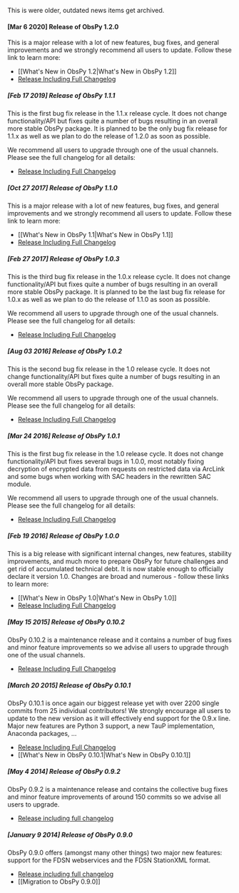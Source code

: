 This is were older, outdated news items get archived.

#### [Mar 6 2020] Release of ObsPy 1.2.0

This is a major release with a lot of new features, bug fixes, and general improvements and we strongly recommend all users to update. Follow these link to learn more:

* [[What's New in ObsPy 1.2|What's New in ObsPy 1.2]]
* [Release Including Full Changelog](https://github.com/obspy/obspy/releases/tag/1.2.0)

##### [Feb 17 2019] Release of ObsPy 1.1.1
This is the first bug fix release in the 1.1.x release cycle. It does not change functionality/API but fixes quite a number of bugs resulting in an overall more stable ObsPy package. It is planned to be the only bug fix release for 1.1.x as well as we plan to do the release of 1.2.0 as soon as possible. 

We recommend all users to upgrade through one of the usual channels. Please see the full changelog for all details:

* [Release Including Full Changelog](https://github.com/obspy/obspy/releases/tag/1.1.1)

##### [Oct 27 2017] Release of ObsPy 1.1.0

This is a major release with a lot of new features, bug fixes, and general improvements and we strongly recommend all users to update. Follow these link to learn more:

* [[What's New in ObsPy 1.1|What's New in ObsPy 1.1]]
* [Release Including Full Changelog](https://github.com/obspy/obspy/releases/tag/1.1.0)

##### [Feb 27 2017] Release of ObsPy 1.0.3
This is the third bug fix release in the 1.0.x release cycle. It does not change functionality/API but fixes quite a number of bugs resulting in an overall more stable ObsPy package. It is planned to be the last bug fix release for 1.0.x as well as we plan to do the release of 1.1.0 as soon as possible. 

We recommend all users to upgrade through one of the usual channels. Please see the full changelog for all details:

* [Release Including Full Changelog](https://github.com/obspy/obspy/releases/tag/1.0.3)

##### [Aug 03 2016] Release of ObsPy 1.0.2
This is the second bug fix release in the 1.0 release cycle. It does not change functionality/API but fixes quite a number of bugs resulting in an overall more stable ObsPy package.

We recommend all users to upgrade through one of the usual channels. Please see the full changelog for all details:

* [Release Including Full Changelog](https://github.com/obspy/obspy/releases/tag/1.0.2)

##### [Mar 24 2016] Release of ObsPy 1.0.1
This is the first bug fix release in the 1.0 release cycle. It does not change functionality/API but fixes several bugs in 1.0.0, most notably fixing decryption of encrypted data from requests on restricted data via ArcLink and some bugs when working with SAC headers in the rewritten SAC module.

We recommend all users to upgrade through one of the usual channels. Please see the full changelog for all details:

* [Release Including Full Changelog](https://github.com/obspy/obspy/releases/tag/1.0.1)

##### [Feb 19 2016] Release of ObsPy 1.0.0
This is a big release with significant internal changes, new features, stability improvements, and
much more to prepare ObsPy for future challenges and get rid of accumulated technical debt. It is now stable enough to officially declare it version 1.0. Changes are broad and numerous - follow these links to learn more:

* [[What's New in ObsPy 1.0|What's New in ObsPy 1.0]]
* [Release Including Full Changelog](https://github.com/obspy/obspy/releases/tag/1.0.0)

##### [May 15 2015] Release of ObsPy 0.10.2
ObsPy 0.10.2 is a maintenance release and it contains a number of bug fixes and minor feature improvements so we advise all users to upgrade through one of the usual channels.

* [Release Including Full Changelog](https://github.com/obspy/obspy/releases/tag/0.10.2)

##### [March 20 2015] Release of ObsPy 0.10.1
ObsPy 0.10.1 is once again our biggest release yet with over 2200 single commits from 25 individual contributors!
We strongly encourage all users to update to the new version as it will effectively end support for the 0.9.x line.
Major new features are Python 3 support, a new TauP implementation, Anaconda packages, ...
* [Release Including Full Changelog](https://github.com/obspy/obspy/releases/tag/0.10.1)
* [[What's New in ObsPy 0.10.1|What's New in ObsPy 0.10.1]]


##### [May 4 2014] Release of ObsPy 0.9.2
ObsPy 0.9.2 is a maintenance release and contains the collective bug fixes and minor feature improvements of around 150 commits so we advise all users to upgrade.
* [Release including full changelog](https://github.com/obspy/obspy/releases/tag/0.9.2)

##### [January 9 2014] Release of ObsPy 0.9.0
ObsPy 0.9.0 offers (amongst many other things) two major new features: support for the FDSN webservices and the FDSN StationXML format.
* [Release including full changelog](https://github.com/obspy/obspy/releases/tag/0.9.0)
* [[Migration to ObsPy 0.9.0]]